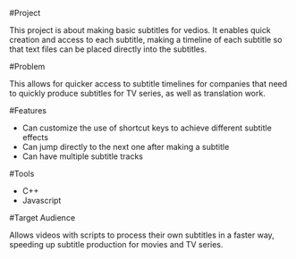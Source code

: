 #Project

This project is about making basic subtitles for vedios. It enables quick creation and access to each subtitle, making a timeline of each subtitle so that text files can be placed directly into the subtitles.

#Problem

This allows for quicker access to subtitle timelines for companies that need to quickly produce subtitles for TV series, as well as translation work.

#Features

* Can customize the use of shortcut keys to achieve different subtitle effects
* Can jump directly to the next one after making a subtitle
* Can have multiple subtitle tracks

#Tools

* C++
* Javascript

#Target Audience

Allows videos with scripts to process their own subtitles in a faster way, speeding up subtitle production for movies and TV series.
